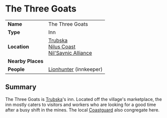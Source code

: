 # The Three Goats

|||
| --- | --- |
| **Name** | The Three Goats | place.4
| **Type** | Inn |
| **Location** | [Trubska](../../settlements/villages/trubska.md)<br>[Nilus Coast](../../../civilisations/nilsavnic-alliance/states/nilus-coast.md)<br>[Nil'Savnic Alliance](../../../civilisations/nilsavnic-alliance/nilsavnic-alliance.md) |
| **Nearby Places** | |
| **People** | [Lionhunter](../../../characters/lionhunter.md) (innkeeper) |

## Summary

The Three Goats is [Trubska](../../settlements/villages/trubska.md)'s inn. Located off the village's marketplace, the inn mostly caters to visitors and workers who are looking for a good time after a busy shift in the mines. The local [Coastguard](../../../organisations/guards/coastguard.md) also congregate here.
